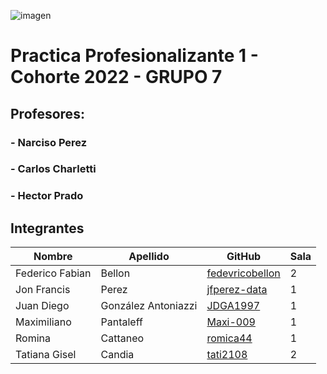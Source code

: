 ![imagen](https://user-images.githubusercontent.com/105946879/197072741-12f37cc2-a7d3-4689-92a7-dbaec292796b.png)

#  Practica Profesionalizante 1 - Cohorte 2022 - GRUPO 7

## Profesores: 

### - Narciso Perez
### - Carlos Charletti
### - Hector Prado


## Integrantes

| Nombre          | Apellido            | GitHub                                                | Sala |
|-----------------|---------------------|-------------------------------------------------------|------|
| Federico Fabian | Bellon              | [fedevricobellon](https://github.com/fedevricobellon) |   2  |
| Jon Francis     | Perez               | [jfperez-data](https://github.com/jfperez-data)       |   1  |
| Juan Diego      | González Antoniazzi | [JDGA1997](https://github.com/JDGA1997)               |   1  |
| Maximiliano     | Pantaleff           | [Maxi-009](https://github.com/Maxi-009)               |   1  |
| Romina          | Cattaneo            | [romica44](https://github.com/romica44)               |   1  |
| Tatiana Gisel   | Candia              | [tati2108](https://github.com/tati2108)               |   2  |
